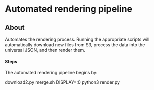 # Automated rendering pipeline

## About

Automates the rendering process. Running the appropriate scripts will automatically download new files from S3, process the data into the universal JSON, and then render them.

#### Steps

The automated rendering pipeline begins by:

download2.py
merge.sh
DISPLAY=:0 python3 render.py
